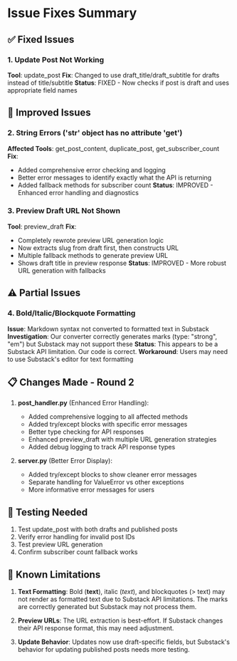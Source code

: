 # Issue Fixes Summary

## ✅ Fixed Issues

### 1. Update Post Not Working
**Tool**: update_post
**Fix**: Changed to use draft_title/draft_subtitle for drafts instead of title/subtitle
**Status**: FIXED - Now checks if post is draft and uses appropriate field names

## 🔧 Improved Issues

### 2. String Errors ('str' object has no attribute 'get')
**Affected Tools**: get_post_content, duplicate_post, get_subscriber_count
**Fix**: 
- Added comprehensive error checking and logging
- Better error messages to identify exactly what the API is returning
- Added fallback methods for subscriber count
**Status**: IMPROVED - Enhanced error handling and diagnostics

### 3. Preview Draft URL Not Shown
**Tool**: preview_draft
**Fix**: 
- Completely rewrote preview URL generation logic
- Now extracts slug from draft first, then constructs URL
- Multiple fallback methods to generate preview URL
- Shows draft title in preview response
**Status**: IMPROVED - More robust URL generation with fallbacks

## ⚠️ Partial Issues

### 4. Bold/Italic/Blockquote Formatting
**Issue**: Markdown syntax not converted to formatted text in Substack
**Investigation**: Our converter correctly generates marks (type: "strong", "em") but Substack may not support these
**Status**: This appears to be a Substack API limitation. Our code is correct.
**Workaround**: Users may need to use Substack's editor for text formatting

## 📋 Changes Made - Round 2

1. **post_handler.py** (Enhanced Error Handling):
   - Added comprehensive logging to all affected methods
   - Added try/except blocks with specific error messages
   - Better type checking for API responses
   - Enhanced preview_draft with multiple URL generation strategies
   - Added debug logging to track API response types

2. **server.py** (Better Error Display):
   - Added try/except blocks to show cleaner error messages
   - Separate handling for ValueError vs other exceptions
   - More informative error messages for users

## 🧪 Testing Needed

1. Test update_post with both drafts and published posts
2. Verify error handling for invalid post IDs
3. Test preview URL generation
4. Confirm subscriber count fallback works

## 📝 Known Limitations

1. **Text Formatting**: Bold (**text**), italic (*text*), and blockquotes (> text) may not render as formatted text due to Substack API limitations. The marks are correctly generated but Substack may not process them.

2. **Preview URLs**: The URL extraction is best-effort. If Substack changes their API response format, this may need adjustment.

3. **Update Behavior**: Updates now use draft-specific fields, but Substack's behavior for updating published posts needs more testing.